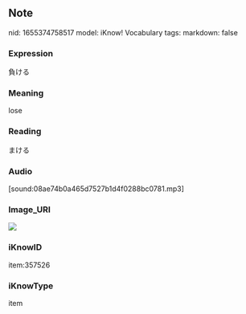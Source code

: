 ## Note
nid: 1655374758517
model: iKnow! Vocabulary
tags: 
markdown: false

### Expression
負ける

### Meaning
lose

### Reading
まける

### Audio
[sound:08ae74b0a465d7527b1d4f0288bc0781.mp3]

### Image_URI
<img src="1a4b36b709b5e1dd75f89dc01b1b981d.jpg">

### iKnowID
item:357526

### iKnowType
item
